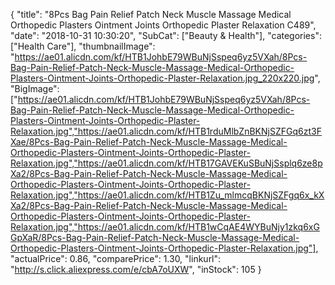 {
	"title": "8Pcs Bag Pain Relief Patch Neck Muscle Massage Medical Orthopedic Plasters Ointment Joints Orthopedic Plaster Relaxation C489",
	"date": "2018-10-31 10:30:20",
	"SubCat": ["Beauty & Health"],
	"categories": ["Health Care"],
	"thumbnailImage": "https://ae01.alicdn.com/kf/HTB1JohbE79WBuNjSspeq6yz5VXah/8Pcs-Bag-Pain-Relief-Patch-Neck-Muscle-Massage-Medical-Orthopedic-Plasters-Ointment-Joints-Orthopedic-Plaster-Relaxation.jpg_220x220.jpg",
	"BigImage": ["https://ae01.alicdn.com/kf/HTB1JohbE79WBuNjSspeq6yz5VXah/8Pcs-Bag-Pain-Relief-Patch-Neck-Muscle-Massage-Medical-Orthopedic-Plasters-Ointment-Joints-Orthopedic-Plaster-Relaxation.jpg","https://ae01.alicdn.com/kf/HTB1rduMlbZnBKNjSZFGq6zt3FXae/8Pcs-Bag-Pain-Relief-Patch-Neck-Muscle-Massage-Medical-Orthopedic-Plasters-Ointment-Joints-Orthopedic-Plaster-Relaxation.jpg","https://ae01.alicdn.com/kf/HTB17GAVEKuSBuNjSsplq6ze8pXa2/8Pcs-Bag-Pain-Relief-Patch-Neck-Muscle-Massage-Medical-Orthopedic-Plasters-Ointment-Joints-Orthopedic-Plaster-Relaxation.jpg","https://ae01.alicdn.com/kf/HTB1Zu_mlmcqBKNjSZFgq6x_kXXa2/8Pcs-Bag-Pain-Relief-Patch-Neck-Muscle-Massage-Medical-Orthopedic-Plasters-Ointment-Joints-Orthopedic-Plaster-Relaxation.jpg","https://ae01.alicdn.com/kf/HTB1wCqAE4WYBuNjy1zkq6xGGpXaR/8Pcs-Bag-Pain-Relief-Patch-Neck-Muscle-Massage-Medical-Orthopedic-Plasters-Ointment-Joints-Orthopedic-Plaster-Relaxation.jpg"],
	"actualPrice": 0.86,
	"comparePrice": 1.30,
	"linkurl": "http://s.click.aliexpress.com/e/cbA7oUXW",
	"inStock": 105
}
